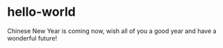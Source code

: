 # hello-world

Chinese New Year is coming now, wish all of you a good year and have a wonderful future!
